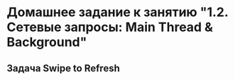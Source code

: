 # Домашнее задание к занятию "1.2. Сетевые запросы: Main Thread & Background"
## Задача Swipe to Refresh
